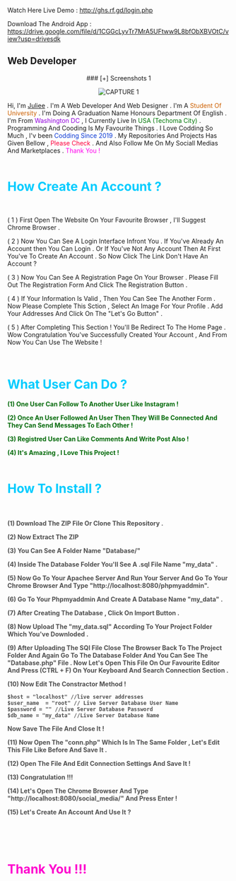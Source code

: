 Watch Here Live Demo :
http://ghs.rf.gd/login.php

Download  The Android App :
https://drive.google.com/file/d/1CGGcLyvTr7MrA5UFtww9L8bfObXBVOtC/view?usp=drivesdk








<!DOCTYPE html>
  <html lang="en">
  <head>
    <meta charset="utf-8" />
  <meta
  name="viewport"
  content="width=device-width, initial-scale=1, shrink-to-fit=no"/>
<meta
name="description"
content="G H S J U L I A  N | Ghs Julian | Web Developer And Designer | Ghs Julian Programmer | PHP Developer & Programmer | Programmer Ghs Julian"/>
<meta
name="author"
content="G H S J U L I A  N | Ghs Julian | Web Developer And Designer | Ghs Julian Programmer | PHP Developer & Programmer | Programmer Ghs Julian"/>
<title>
G H S J U L I A N | Ghs Julian | Web Developer And Designer | Ghs Julian
Programmer | PHP Developer & Programmer | Programmer Ghs Julian
</title>
<link rel="stylesheet" type="text/css" href="css/w3.css" />
<link rel="stylesheet" type="text/css" href="css/i4ndex.css" />
<link rel="stylesheet" type="text/css" href="css/home.css" />
<link rel="stylesheet" type="text/css" href="css/update_info.css" />
<link rel="stylesheet" type="text/css" href="css/popup.css" />
<link rel="stylesheet" type="text/css" href="css/login.css" />
<link rel="stylesheet" href="css/nav.css" />
<link rel="stylesheet" href="css/bts.min.css" />
<script src="js/jquery.min.js"></script>
</head>
<body>
<div class="abt">
  <h2 class="abt_header">Web Developer</h2>
  <center>
  ### [+] Screenshots 1

![CAPTURE 1]('images/ghs.png')
</center>
<div class="content_area">
  <span class="big">Hi</span>, I'm <a href="#">Juliee</a> . I'm A Web
  Developer And Web Designer . I'm A
  <font style="color: #cd6000">Student Of University</font> . I'm Doing A
  Graduation Name Honours Department Of English . I'm From
  <font style="color: #9200de">Washington DC</font> , I Currently Live In
  <font style="color: #007707">USA (Techoma City)</font>
  . Programming And Cooding Is My Favourite Things . I Love Codding So Much
  , I'v been <font style="color: #0b39d5">Codding Since 2019</font> . My
  Repositories And Projects Has Given Bellow ,
  <font style="color: #ff003c">Please Check</font> . And Also Follow Me On
  My Sociall Medias And Marketplaces .
  <font style="color: #ff00ec">Thank You !</font>
  <br/><br/>
  <h1 style="color:#00ccff">How Create An Account ?</h1>
  <br/>
  
  ( 1 ) First Open The Website On Your Favourite Browser , I'll Suggest Chrome Browser .
  
( 2 ) Now You Can See A Login Interface Infront You . If You've Already An Account then You Can Login . Or If You've Not
Any Account Then At First You've To Create An Account . So Now Click The Link Don't Have An Account ?

( 3 ) Now You Can See A Registration Page On Your Browser . Please Fill Out The Registration Form And Click The
Registration Button . 

( 4 ) If Your Information Is Valid , Then You Can See The Another Form . Now Please Complete This Sction , Select An
Image For Your Profile . Add Your Addresses And Click On The "Let's Go Button" .

( 5 ) After Completing This Section ! You'll Be Redirect To The Home Page . Wow Congratulation You've Successfully
Created Your Account , And From Now You Can Use The Website !

 <br />
  <h1 style="color:#00ccff">What User Can Do ?</h1>
  <strong style="color : #046a0a">
  (1) One User Can Follow To Another User Like Instagram !


  (2) Once An User Followed An User Then They Will Be Connected And They Can Send Messages To Each Other !


  (3) Registred User Can Like Comments And Write Post Also !
  
  (4) It's Amazing , I Love This Project !
  </strong>
 <br/><br/>
  <h1 style="color:#00ccff">How To Install ?</h1>
  <br/><br/>
  <strong style="color : #505050">
  (1) Download The ZIP File Or Clone This Repository .
  
  (2) Now Extract The ZIP 
  
  (3) You Can See A Folder Name "Database/"
  
  (4) Inside The Database Folder You'll See A .sql File Name "my_data" .
  
  (5) Now Go To Your Apachee Server And Run Your Server And Go To Your Chrome Browser And Type
  "http://localhost:8080/phpmyaddmin".
  
  (6) Go To Your Phpmyaddmin And Create A Database Name "my_data" . 
  
  (7) After Creating The Database , Click On Import Button .
  
  (8) Now Upload The "my_data.sql" According To Your Project Folder Which You've Downloded .
  
  (9) After Uploading The SQl File Close The Browser Back To The Project Folder And Again Go To The Database Folder And
  You Can See The "Database.php" File . Now Let's Open This File On Our Favourite Editor And Press (CTRL + F) On Your
  Keyboard And Search Connection Section .
  
  (10) Now Edit The Constractor Method !
  ```
  $host = "localhost" //live server addresses
  $user_name  = "root" // Live Server Database User Name
  $password = "" //Live Server Database Password 
  $db_name = "my_data" //Live Server Database Name
  ```
  Now Save The File And Close It !
  
  (11) Now Open The "conn.php" Which Is In The Same Folder , Let's Edit This File Like Before  And Save It .
  
  (12) Open The File And Edit Connection Settings And Save It !
  
  (13) Congratulation !!!
  
  (14) Let's Open The Chrome Browser And Type "http://localhost:8080/social_media/" And Press Enter !
  
  (15) Let's Create An Account And Use It ?
  
  </strong>
  
  <br/><br/><br/>
    <h1 style="color:#ff00ce">Thank You !!!</h1>
  <br/><br/>
  
</div>
<!----FINISHED ABOUT SECTION----->
</body></html>
